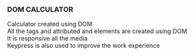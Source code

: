 ### DOM CALCULATOR ###
Calculator created using DOM   
All the tags and attributed and elements are created using DOM   
It is responsive all the media   
Keypress is also used to improve the work experience   